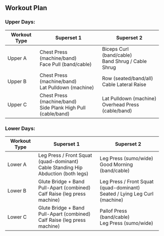 ## Workout Plan

### Upper Days:
| Workout Type | Superset 1 | Superset 2 |
|---|---|---|
| Upper A | Chest Press (machine/band)<br>Face Pull (band/cable) | Biceps Curl (band/cable)<br>Band Shrug / Cable Shrug |
| Upper B | Chest Press (machine/band)<br>Lat Pulldown (machine) | Row (seated/band/all)<br>Cable Lateral Raise |
| Upper C | Chest Press (machine/band)<br>Side Plank High Pull (cable/band) | Lat Pulldown (machine)<br>Overhead Press (cable/band) |

### Lower Days:
| Workout Type | Superset 1 | Superset 2 |
|---|---|---|
| Lower A | Leg Press / Front Squat (quad-dominant)<br>Cable Standing Hip Abduction (both legs) | Leg Press (sumo/wide)<br>Good Morning (band/cable) |
| Lower B | Glute Bridge + Band Pull-Apart (combined)<br>Calf Raise (leg press machine) | Leg Press / Front Squat (quad-dominant)<br>Seated / Lying Leg Curl (machine) |
| Lower C | Glute Bridge + Band Pull-Apart (combined)<br>Calf Raise (leg press machine) | Pallof Press (band/cable)<br>Leg Press (sumo/wide) |